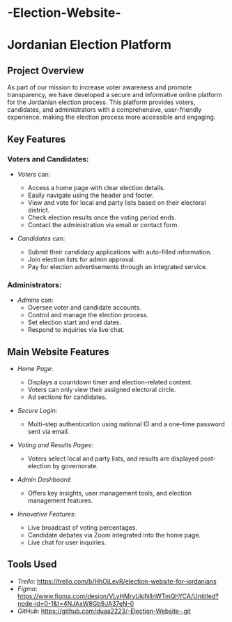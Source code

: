 # -Election-Website-
# Jordanian Election Platform

## Project Overview

As part of our mission to increase voter awareness and promote transparency, we have developed a secure and informative online platform for the Jordanian election process. This platform provides voters, candidates, and administrators with a comprehensive, user-friendly experience, making the election process more accessible and engaging.



## Key Features

### Voters and Candidates:
- *Voters* can:
  - Access a home page with clear election details.
  - Easily navigate using the header and footer.
  - View and vote for local and party lists based on their electoral district.
  - Check election results once the voting period ends.
  - Contact the administration via email or contact form.

- *Candidates* can:
  - Submit their candidacy applications with auto-filled information.
  - Join election lists for admin approval.
  - Pay for election advertisements through an integrated service.

### Administrators:
- *Admins* can:
  - Oversee voter and candidate accounts.
  - Control and manage the election process.
  - Set election start and end dates.
  - Respond to inquiries via live chat.

## Main Website Features

- *Home Page*: 
  - Displays a countdown timer and election-related content. 
  - Voters can only view their assigned electoral circle.
  - Ad sections for candidates.
  
- *Secure Login*: 
  - Multi-step authentication using national ID and a one-time password sent via email.
  
- *Voting and Results Pages*: 
  - Voters select local and party lists, and results are displayed post-election by governorate.

- *Admin Dashboard*: 
  - Offers key insights, user management tools, and election management features.

- *Innovative Features*:
  - Live broadcast of voting percentages.
  - Candidate debates via Zoom integrated into the home page.
  - Live chat for user inquiries.

## Tools Used

- *Trello*: https://trello.com/b/HhOjLevR/election-website-for-jordanians
- *Figma*: https://www.figma.com/design/VLyHMryUkjNllnWTmQhYCA/Untitled?node-id=0-1&t=4NJAxW8Gb9JA37eN-0
- *GitHub*: https://github.com/duaa2223/-Election-Website-.git